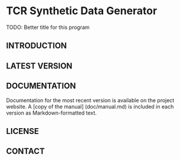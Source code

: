 TCR Synthetic Data Generator
============================

TODO: Better title for this program


INTRODUCTION
------------



LATEST VERSION
--------------



DOCUMENTATION
-------------

Documentation for the most recent version is available on the project website.  A [copy of the manual] (doc/manual.md) is included in each version as Markdown-formatted text.


LICENSE
-------


CONTACT
-------

